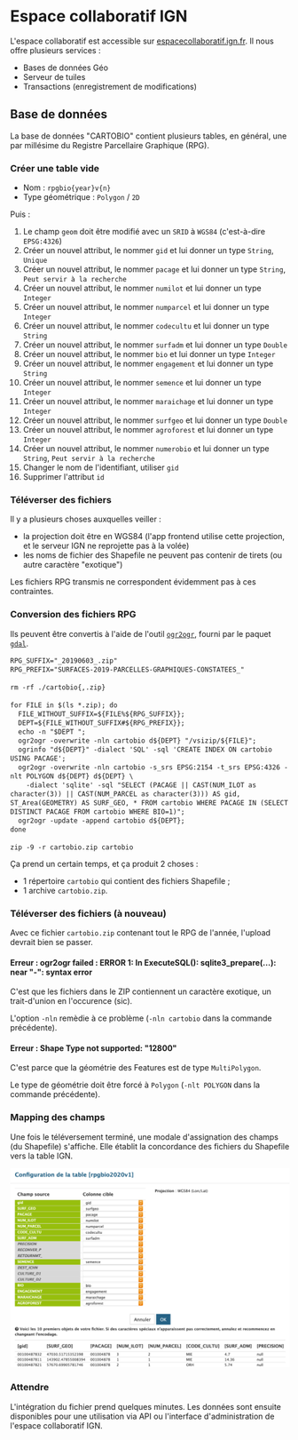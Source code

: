 # Espace collaboratif IGN

L'espace collaboratif est accessible sur [espacecollaboratif.ign.fr][espacecollaboratif].
Il nous offre plusieurs services :

- Bases de données Géo
- Serveur de tuiles
- Transactions (enregistrement de modifications)

## Base de données

La base de données "CARTOBIO" contient plusieurs tables,
en général, une par millésime du Registre Parcellaire Graphique (RPG).

### Créer une table vide

- Nom : `rpgbio{year}v{n}`
- Type géométrique : `Polygon` / `2D`

Puis :

1. Le champ `geom` doit être modifié avec un `SRID` à `WGS84` (c'est-à-dire `EPSG:4326`)
1. Créer un nouvel attribut, le nommer `gid` et lui donner un type `String`, `Unique`
1. Créer un nouvel attribut, le nommer `pacage` et lui donner un type	`String`, `Peut servir à la recherche`
1. Créer un nouvel attribut, le nommer `numilot` et lui donner un type	`Integer`
1. Créer un nouvel attribut, le nommer `numparcel` et lui donner un type	`Integer`
1. Créer un nouvel attribut, le nommer `codecultu` et lui donner un type	`String`
1. Créer un nouvel attribut, le nommer `surfadm` et lui donner un type	`Double`
1. Créer un nouvel attribut, le nommer `bio` et lui donner un type	`Integer`
1. Créer un nouvel attribut, le nommer `engagement` et lui donner un type `String`
1. Créer un nouvel attribut, le nommer `semence` et lui donner un type `Integer`
1. Créer un nouvel attribut, le nommer `maraichage` et lui donner un type `Integer`
1. Créer un nouvel attribut, le nommer `surfgeo` et lui donner un type `Double`
1. Créer un nouvel attribut, le nommer `agroforest` et lui donner un type `Integer`
1. Créer un nouvel attribut, le nommer `numerobio` et lui donner un type	`String`, `Peut servir à la recherche`
1. Changer le nom de l'identifiant, utiliser `gid`
1. Supprimer l'attribut `id`

### Téléverser des fichiers

Il y a plusieurs choses auxquelles veiller :

- la projection doit être en WGS84 (l'app frontend utilise cette projection, et le serveur IGN ne reprojette pas à la volée)
- les noms de fichier des Shapefile ne peuvent pas contenir de tirets (ou autre caractère "exotique")

Les fichiers RPG transmis ne correspondent évidemment pas à ces contraintes.

### Conversion des fichiers RPG

Ils peuvent être convertis à l'aide de l'outil [`ogr2ogr`][ogr2ogr],
fourni par le paquet [`gdal`][gdal].

```shell
RPG_SUFFIX="_20190603_.zip"
RPG_PREFIX="SURFACES-2019-PARCELLES-GRAPHIQUES-CONSTATEES_"

rm -rf ./cartobio{,.zip}

for FILE in $(ls *.zip); do
  FILE_WITHOUT_SUFFIX=${FILE%${RPG_SUFFIX}};
  DEPT=${FILE_WITHOUT_SUFFIX#${RPG_PREFIX}};
  echo -n "$DEPT ";
  ogr2ogr -overwrite -nln cartobio d${DEPT} "/vsizip/${FILE}";
  ogrinfo "d${DEPT}" -dialect 'SQL' -sql 'CREATE INDEX ON cartobio USING PACAGE';
  ogr2ogr -overwrite -nln cartobio -s_srs EPSG:2154 -t_srs EPSG:4326 -nlt POLYGON d${DEPT} d${DEPT} \
    -dialect 'sqlite' -sql "SELECT (PACAGE || CAST(NUM_ILOT as character(3)) || CAST(NUM_PARCEL as character(3))) AS gid, ST_Area(GEOMETRY) AS SURF_GEO, * FROM cartobio WHERE PACAGE IN (SELECT DISTINCT PACAGE FROM cartobio WHERE BIO=1)";
  ogr2ogr -update -append cartobio d${DEPT};
done

zip -9 -r cartobio.zip cartobio
```

Ça prend un certain temps, et ça produit 2 choses :

- 1 répertoire `cartobio` qui contient des fichiers Shapefile ;
- 1 archive `cartobio.zip`.


### Téléverser des fichiers (à nouveau)

Avec ce fichier `cartobio.zip` contenant tout le RPG de l'année,
l'upload devrait bien se passer.

#### Erreur : ogr2ogr failed : ERROR 1: In ExecuteSQL(): sqlite3_prepare(...): near "-": syntax error

C'est que les fichiers dans le ZIP contiennent un caractère exotique,
un trait-d'union en l'occurence (sic).

L'option `-nln` remèdie à ce problème (`-nln cartobio` dans la commande précédente).

#### Erreur : Shape Type not supported: "12800"

C'est parce que la géométrie des Features est de type `MultiPolygon`.

Le type de géométrie doit être forcé à `Polygon` (`-nlt POLYGON` dans la commande précédente).

### Mapping des champs

Une fois le téléversement terminé, une modale d'assignation des champs (du Shapefile) s'affiche.
Elle établit la concordance des fichiers du Shapefile vers la table IGN.

![Capture d'écran du site IGN](ign-mapping.png "Mapping des champs après téléversement.")

### Attendre

L'intégration du fichier prend quelques minutes.
Les données sont ensuite disponibles pour une utilisation via API ou
l'interface d'administration de l'espace collaboratif IGN.

[gdal]: https://gdal.org/
[ogr2ogr]: https://gdal.org/programs/ogr2ogr.html
[espacecollaboratif]: https://espacecollaboratif.ign.fr
